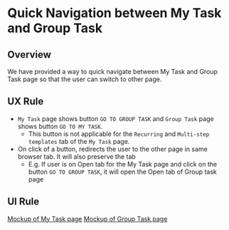 # Quick Navigation between My Task and Group Task

## Overview

We have provided a way to quick navigate between My Task and Group Task page so that the user can switch to other page.

## UX Rule
- `My Task` page shows button `GO TO GROUP TASK` and `Group Task` page shows button `GO TO MY TASK`. 
    - This button is not applicable for the `Recurring` and `Multi-step templates` tab of the `My Task` page.
- On click of a button, redirects the user to the other page in same browser tab. It will also preserve the tab
    - E.g. If user is on Open tab for the My Task page and click on the button `GO TO GROUP TASK`, it will open the Open tab of Group task page


## UI Rule

[Mockup of My Task page](https://drive.google.com/file/d/1j9Dr1962h4uIFLJmCPgBFyiS9XyIET8K/view?usp=sharing)
[Mockup of Group Task page](https://drive.google.com/file/d/1AmGyjZQgYbD-M4cKRGGyHOxIiESphElE/view?usp=sharing)